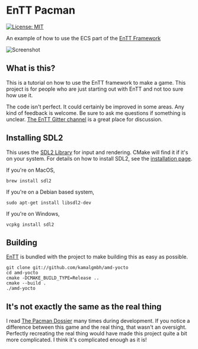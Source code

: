 # EnTT Pacman

[![License: MIT](https://img.shields.io/badge/License-MIT-yellow.svg)](./LICENSE)

An example of how to use the ECS part of the [EnTT Framework](https://github.com/skypjack/entt)

![Screenshot](https://i.imgur.com/J5RDcIz.png)

## What is this?

This is a tutorial on how to use the EnTT framework to make a game. This project
is for people who are just starting out with EnTT and not too sure how use it.

The code isn't perfect. It could certainly be improved in some areas. Any kind
of feedback is welcome. Be sure to ask me questions if something is unclear.
[The EnTT Gitter channel](https://gitter.im/skypjack/entt) is a great place for
discussion.

## Installing SDL2

This uses the [SDL2 Library](https://www.libsdl.org/) for input and rendering.
CMake will find it if it's on your system. For details on how to install SDL2,
see the [installation page](https://wiki.libsdl.org/Installation).

If you're on MacOS,

```
brew install sdl2
```

If you're on a Debian based system,

```
sudo apt-get install libsdl2-dev
```

If you're on Windows,

```
vcpkg install sdl2
```

## Building

[EnTT](https://github.com/skypjack/entt) is bundled with the project to make
building this as easy as possible.

```
git clone git://github.com/kamalgmbh/amd-yocto
cd amd-yocto
cmake -DCMAKE_BUILD_TYPE=Release ..
cmake --build .
./amd-yocto
```

## It's not exactly the same as the real thing

I read [The Pacman Dossier](http://tralvex.com/download/forum/The%20Pac-Man%20Dossier.pdf)
many times during development. If you notice a difference between this game and
the real thing, that wasn't an oversight. Perfectly recreating the real thing
would have made this project quite a bit more complicated. I think it's
complicated enough as it is!
